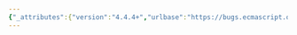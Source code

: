 ```yaml
---
{"_attributes":{"version":"4.4.4+","urlbase":"https://bugs.ecmascript.org/","maintainer":"dherman@mozilla.com"},"bug":{"bug_id":2848,"creation_ts":"2014-05-12 05:55:00 -0700","short_desc":"22.2.2.4 %TypedArray% [ @@create ]: Unnecessary type check in step 2","delta_ts":"2014-06-16 16:20:34 -0700","product":"Draft for 6th Edition","component":"technical issue","version":"Rev 24: April 27, 2014 Draft","rep_platform":"All","op_sys":"All","bug_status":"RESOLVED","resolution":"FIXED","priority":"Normal","bug_severity":"normal","everconfirmed":true,"reporter":{"uid":"andrebargull","name":"André Bargull"},"assigned_to":{"uid":"allen","name":"Allen Wirfs-Brock"},"long_desc":[{"commentid":8324,"comment_count":0,"who":{"uid":"andrebargull","name":"André Bargull"},"bug_when":"2014-05-12 05:55:10 -0700","thetext":"22.2.2.4 %TypedArray% [ @@create ] ( ).\n\nStep 2 can safely be removed, because GetPrototypeFromConstructor() will perform the same validation. See 22.1.2.5 Array[ @@create ] ( ) for similar steps."},{"commentid":8518,"comment_count":1,"who":{"uid":"allen","name":"Allen Wirfs-Brock"},"bug_when":"2014-05-15 18:10:59 -0700","thetext":"fixed in rev25 editor's draft"},{"commentid":9021,"comment_count":2,"who":{"uid":"allen","name":"Allen Wirfs-Brock"},"bug_when":"2014-06-16 16:20:34 -0700","thetext":"fixed in rev25 editor's draft"}]}}
---
```

